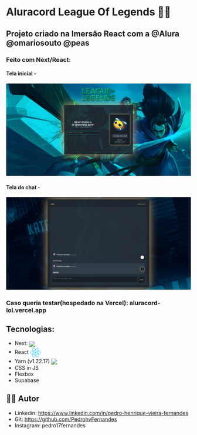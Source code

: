 # Aluracord League Of Legends 👨‍💻 
## Projeto criado na Imersão React com a @Alura @omariosouto @peas 

### Feito com Next/React:
#### Tela inicial -
![Thumbnail:](https://github.com/PedrohvFernandes/aluracord-lol/blob/main/Screenshot/aula2.png)

#### Tela do chat -
![Thumbnail:](https://github.com/PedrohvFernandes/aluracord-lol/blob/main/Screenshot/aula3.png) 

### Caso queria testar(hospedado na Vercel): aluracord-lol.vercel.app

## Tecnologias:
- Next: <img align="center" height="30" src="https://cdn.icon-icons.com/icons2/2148/PNG/512/nextjs_icon_132160.png">
  &nbsp;&nbsp;&nbsp;&nbsp;&nbsp;&nbsp;&nbsp;&nbsp;&nbsp;&nbsp;&nbsp;&nbsp;&nbsp;
- React <img align="center" height="30" src="https://raw.githubusercontent.com/devicons/devicon/master/icons/react/react-original.svg">
  &nbsp;&nbsp;&nbsp;&nbsp;&nbsp;&nbsp;&nbsp;&nbsp;&nbsp;&nbsp;&nbsp;&nbsp;&nbsp;
- Yarn (v1.22.17) <img align="center" height="30" src="https://www.pinclipart.com/picdir/big/207-2071105_0-yarn-js-logo-clipart.png">
  &nbsp;&nbsp;&nbsp;&nbsp;&nbsp;&nbsp;&nbsp;&nbsp;&nbsp;&nbsp;&nbsp;&nbsp;&nbsp;
- CSS in JS
- Flexbox
- Supabase

## 👨‍💻 Autor
- Linkedin: https://www.linkedin.com/in/pedro-henrique-vieira-fernandes
- Git: https://github.com/PedrohvFernandes
- Instagram: pedro17fernandes
